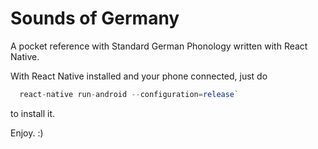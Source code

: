 # Sounds of Germany

A pocket reference with Standard German Phonology written with React Native.

With React Native installed and your phone connected, just do 

```javascript
  react-native run-android --configuration=release` 
```
to install it.

Enjoy. :)

